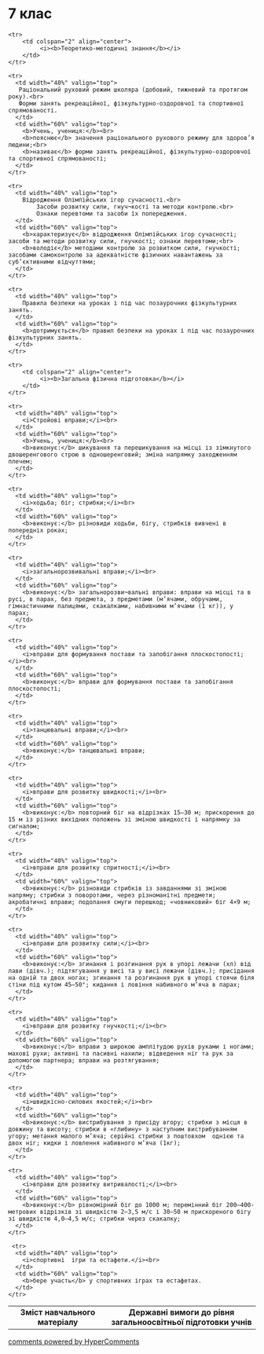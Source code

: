 <div id="hypercomments_widget" class="js-hypercomments-widget invisible"></div>

7 клас
=============================

<table>
  <body>
    <tr>
      <td width="40%" align="center">
        <b>Зміст навчального матеріалу</b>
      </td>
      <td width="60%" align="center" valign="top">
        <b>Державні вимоги до рівня загальноосвітньої підготовки учнів</b>
      </td>
    </tr>

    <tr>
    	<td colspan="2" align="center">
    		 <i><b>Теоретико-методичні знання</b></i>
    	</td>
    </tr>

    <tr>
      <td width="40%" valign="top">
       Раціональний руховий режим школяра (добовий, тижневий та протягом року).<br>
       Форми занять рекреаційної, фізкультурно-оздоровчої та спортивної спрямованості.
      </td>
      <td width="60%" valign="top">
        <b>Учень, учениця:</b><br>
        <b>пояснює</b> значення раціонального рухового режиму для здоров’я людини;<br>
        <b>називає</b> форми занять рекреаційної, фізкультурно-оздоровчої та спортивної спрямованості;
      </td>
    </tr>

    <tr>
      <td width="40%" valign="top">
        Відродження Олімпійських ігор сучасності.<br>
		    Засоби розвитку сили, гнуч¬кості та методи контролю.<br>
	     	Ознаки перевтоми та засоби їх попередження.
      </td>
      <td width="60%" valign="top">
        <b>характеризує</b> відродження Олімпійських ігор сучасності; засоби та методи розвитку сили, гнучкості; ознаки перевтоми;<br>
        <b>володіє</b> методами контролю за розвитком сили, гнучкості; засобами самоконтролю за адекватністю фізичних навантажень за суб’єктивними відчуттями;
      </td>
    </tr>

    <tr>
      <td width="40%" valign="top">
        Правила безпеки на уроках і під час позаурочних фізкультурних занять. 
      </td>
      <td width="60%" valign="top">
        <b>дотримується</b> правил безпеки на уроках і під час позаурочних фізкультурних занять.
      </td>
    </tr>

    <tr>
    	<td colspan="2" align="center">
    		 <i><b>Загальна фізична підготовка</b></i>
    	</td>
    </tr>

    <tr>
      <td width="40%" valign="top">
        <i>Стройові вправи;</i><br>
      </td>
      <td width="60%" valign="top">
        <b>Учень, учениця:</b><br>
        <b>виконує:</b> шикування та перешикування на місці із зімкнутого двошеренгового строю в одношеренговий; зміна напрямку заходженням плечем;
      </td>
    </tr>

    <tr>
      <td width="40%" valign="top">
        <i>ходьба; біг; стрибки;</i><br>
      </td>
      <td width="60%" valign="top">
        <b>виконує:</b> різновиди ходьби, бігу, стрибків вивчені в попередніх роках;
      </td>
    </tr>

    <tr>
      <td width="40%" valign="top">
        <i>загальнорозвивальні вправи;</i><br>
      </td>
      <td width="60%" valign="top">
        <b>виконує:</b> загальнорозви¬вальні вправи: вправи на місці та в русі, в парах, без предмета, з предметами (м’ячами, обручами, гімнастичними палицями, скакалками, набивними м’ячами (1 кг)), у парах;
      </td>
    </tr>

    <tr>
      <td width="40%" valign="top">
        <i>вправи для формування постави та запобігання плоскостопості;</i><br>
      </td>
      <td width="60%" valign="top">
        <b>виконує:</b> вправи для формування постави та запобігання плоскостопості;
      </td>
    </tr>

    <tr>
      <td width="40%" valign="top">
        <i>танцювальні вправи;</i><br>
      </td>
      <td width="60%" valign="top">
        <b>виконує:</b> танцювальні вправи;
      </td>
    </tr>

    <tr>
      <td width="40%" valign="top">
        <i>вправи для розвитку швидкості;</i><br>
      </td>
      <td width="60%" valign="top">
        <b>виконує:</b> повторний біг на відрізках 15–30 м; прискорення до 15 м із різних вихідних положень зі зміною швидкості і напрямку за сигналом;
      </td>
    </tr>

    <tr>
      <td width="40%" valign="top">
        <i>вправи для розвитку спритності;</i><br>
      </td>
      <td width="60%" valign="top">
        <b>виконує:</b> різновиди стрибків із завданнями зі зміною напряму; стрибки з поворотами, через різноманітні предмети; акробатичні вправи; подолання смуги перешкод; «човниковий» біг 4×9 м;
      </td>
    </tr>

    <tr>
      <td width="40%" valign="top">
        <i>вправи для розвитку сили;</i><br>
      </td>
      <td width="60%" valign="top">
        <b>виконує:</b> згинання і розгинання рук в упорі лежачи (хл) від лави (дівч.); підтягування у висі та у висі лежачи (дівч.); присідання на одній та двох ногах; згинання та розгинання рук в упорі стоячи біля стіни під кутом 45–50°; кидання і ловіння набивного м’яча в парах;
      </td>
    </tr>

 	<tr>
      <td width="40%" valign="top">
        <i>вправи для розвитку гнучкості;</i><br>
      </td>
      <td width="60%" valign="top">
        <b>виконує:</b> вправи з широкою амплітудою рухів руками і ногами; махові рухи; активні та пасивні нахили; відведення ніг та рук за допомогою партнера; вправи на розтягування;
      </td>
    </tr>

    <tr>
      <td width="40%" valign="top">
        <i>швидкісно-силових якостей;</i><br>
      </td>
      <td width="60%" valign="top">
        <b>виконує:</b> вистрибування з присіду вгору; стрибки з місця в довжину та висоту; стрибки в «глибину» з наступним вистрибуванням угору; метання малого м’яча; серійні стрибки з поштовхом  однією та двох ніг; кидки і ловлення набивного м’яча (1кг);
      </td>
    </tr>

    <tr>
      <td width="40%" valign="top">
        <i>вправи для розвитку витривалості;</i><br>
      </td>
      <td width="60%" valign="top">
        <b>виконує:</b> рівномірний біг до 1000 м; перемінний біг 200–400-метрових відрізків зі швидкістю 2–3,5 м/с і 30–50 м прискореного бігу зі швидкістю 4,0–4,5 м/с; стрибки через скакалку; 
      </td>
    </tr>

     <tr>
      <td width="40%" valign="top">
        <i>спортивні  ігри та естафети.</i><br>
      </td>
      <td width="60%" valign="top">
        <b>бере участь</b> у спортивних іграх та естафетах.
      </td>
    </tr>
  </body>
</table>

<div class="js-hypercomments-container">
    <a href="http://hypercomments.com" class="hc-link" title="comments widget">comments powered by HyperComments</a>
</div>